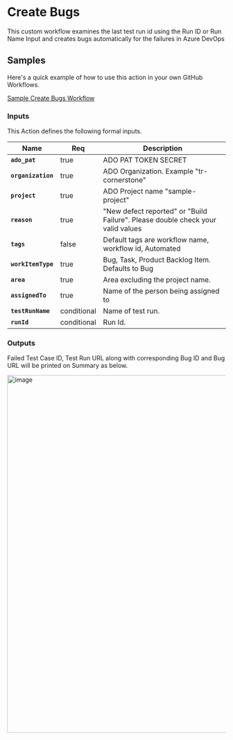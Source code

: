 # Create Bugs

This custom workflow examines the last test run id using the Run ID or Run Name Input and creates bugs automatically for the failures in Azure DevOps


## Samples

Here's a quick example of how to use this action in your own GitHub Workflows.

[Sample Create Bugs Workflow]([./github/create-bugs.yml](https://github.com/tr/cicd_gh-actions-ado-testplans/blob/e436e9c41cb2d28c2f5c0d5595468fdfe0c09381/.github/workflows/nunit.yml#L89))

### Inputs

This Action defines the following formal inputs.

| Name | Req | Description
|-|-|-|
| **`ado_pat`**  | true | ADO PAT TOKEN SECRET
| **`organization`**  | true | ADO Organization. Example "tr-cornerstone"
| **`project`**  | true | ADO Project name "sample-project"
| **`reason`**  | true | "New defect reported" or "Build Failure". Please double check your valid values
| **`tags`**  | false | Default tags are workflow name, workflow id, Automated
| **`workItemType`**  | true | Bug, Task, Product Backlog Item. Defaults to Bug
| **`area`**  | true | Area excluding the project name.
| **`assignedTo`**  | true | Name of the person being assigned to
| **`testRunName`**  | conditional | Name of test run.
| **`runId`**  | conditional | Run Id.


### Outputs

Failed Test Case ID, Test Run URL along with corresponding Bug ID and Bug URL will be printed on Summary as below.

<img width="824" alt="image" src="https://user-images.githubusercontent.com/86745613/222978511-918d7e07-2be3-4444-9b8a-e4f1fb742812.png">




